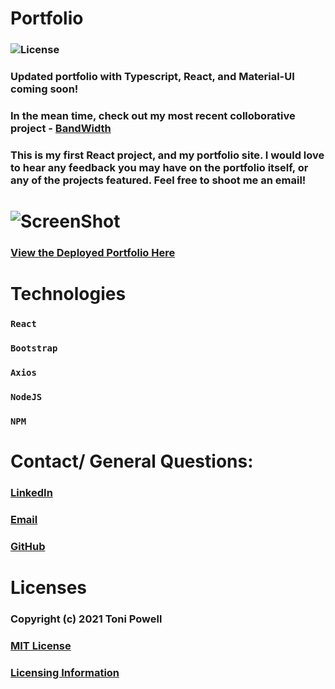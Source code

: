 # Portfolio 
### ![License](https://img.shields.io/badge/License-MIT-brightgreen.svg)
### Updated portfolio with Typescript, React, and Material-UI coming soon! 
### In the mean time, check out my most recent colloborative project - [BandWidth](https://bandwi-d-th.herokuapp.com/)
### This is my first React project, and my portfolio site. I would love to hear any feedback you may have on the portfolio itself, or any of the projects featured. Feel free to shoot me an email! 
# ![ScreenShot](https://user-images.githubusercontent.com/72999798/115029178-b771c600-9e93-11eb-83e2-f031fcdf840b.png)
### [View the Deployed Portfolio Here](https://tonipow3ll.github.io/)



# Technologies
### `React`  
### `Bootstrap`  
### `Axios`  
### `NodeJS`  
### `NPM`  

# Contact/ General Questions:
### [LinkedIn](https://www.linkedin.com/in/tonipowell13/)
### [Email](tonipow3ll@gmail.com)
### [GitHub](tonipow3ll.github.io)

# Licenses
### Copyright (c) 2021 Toni Powell
### [MIT License](https://opensource.org/licenses/MIT)
### [Licensing Information](https://opensource.org/licenses/MIT)

